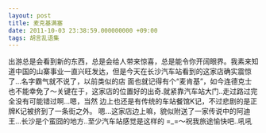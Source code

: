 ```yaml
---
layout: post
title: 麦克基满塞
date: 2011-10-03 23:38:59.000000000 +09:00
tags: 胡言乱语集
---
```

出游总是会看到新的东西，总是会给人带来惊喜，总是能令你开阔眼界。我素来知道中国的山寨事业一直兴旺发达，但是今天在长沙汽车站看到的这家店确实震惊了...名字霸气就不说了，以前类似的<!--more-->店 面也就记得有个“麦肯基”，如今连德克士也不能幸免了～关键在于，这家店的位置好的出奇.就紧靠汽车站大门..走过路过完全没有可能错过啊...嗯，当然 边上也还是有传统的车站餐馆K记，不过悲剧的是正牌K记被挤到了一条街之外。 嗯...这家店边上嘛，貌似附送了一家传说中的阿迪王...长沙是个蛮囧的地方..至少汽车站感觉是这样的 =_=～祝我旅途愉快吧..吼吼
